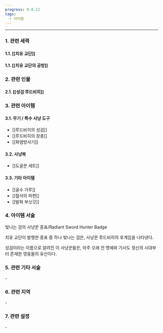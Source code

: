 ```yaml
---
progress: 0.0.12
tags:
  - 아이템
---
```

---
### 1. 관련 세력 
#### 1.1. [[치유 교단]]
#### 1.1. [[치유 교단의 공방]]
### 2. 관련 인물
#### 2.1. [[성검 루드비히]]

### 3. 관련 아이템
#### 3.1. 무기 / 특수 사냥 도구
- [[루드비히의 성검]]
- [[루드비히의 장총]]
- [[화염방사기]]
#### 3.2. 사냥복 
- [[도굴꾼 세트]]
#### 3.3. 기타 아이템
- [[골수 가루]]
- [[혈석의 파편]]
- [[발화 부싯깃]]


### 4. 아이템 서술
빛나는 검의 사냥꾼 증표/Radiant Sword Hunter Badge

치유 교단이 발행한 증표 중 하나
빛나는 검은, 사냥꾼 루드비히의 후계임을 나타낸다.

성검이라는 이름으로 알려진 이 사냥꾼들은, 아주 오래 전 명예와 기사도 정신의 시대부터 존재한 영웅들의 유산이다.

### 5. 관련 기타 서술
\-

### 6. 관련 지역
\-
### 7. 관련 설정
\-